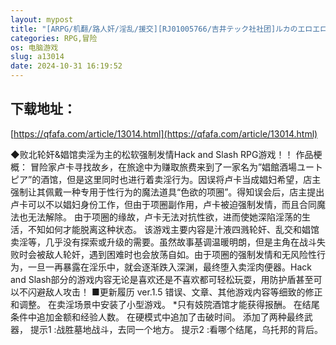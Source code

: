 ```yaml
---
layout: mypost
title: "[ARPG/机翻/路人奸/淫乱/援交][RJ01005766/吉井テック社社团]ルカのエロエロ淫売性活 -色欲の首輪で強○エッチしちゃうRPG-[Ver1.5][PC/2.20G]"
categories: RPG,冒险
os: 电脑游戏
slug: a13014
date: 2024-10-31 16:19:52
---
```


## 下载地址：

[https://qfafa.com/article/13014.html](https://qfafa.com/article/13014.html)

◆败北轮奸&amp;娼馆卖淫为主的松软强制发情Hack and Slash RPG游戏！！
作品梗概：
冒险家卢卡寻找故乡，在旅途中为赚取旅费来到了一家名为”娼館酒場ユートピア”的酒馆，但是这里同时也进行着卖淫行为。因误将卢卡当成娼妇希望，店主强制让其佩戴一种专用于性行为的魔法道具“色欲的项圈”。得知误会后，店主提出卢卡可以不以娼妇身份工作，但由于项圈副作用，卢卡被迫强制发情，而且合同魔法也无法解除。
由于项圈的缘故，卢卡无法对抗性欲，进而使她深陷淫荡的生活，不知如何才能脱离这种状态。
该游戏主要内容是汁液四溅轮奸、乱交和娼馆卖淫等，几乎没有探索或升级的需要。虽然故事基调温暖明朗，但是主角在战斗失败时会被敌人轮奸，遇到困难时也会放荡自如。由于项圈的强制发情和无风险性行为，一旦一再暴露在淫乐中，就会逐渐跌入深渊，最终堕入卖淫肉便器。Hack and Slash部分的游戏内容无论是喜欢还是不喜欢都可轻松玩耍，用防护盾甚至可以不闪避敌人攻击！
■更新履历
ver.1.5
错误、文章、其他游戏内容等细致的修正和调整。
在卖淫场景中安装了小型游戏。
\*只有妓院酒馆才能获得报酬。
在结尾条件中追加金额和经验人数。
在硬模式中追加了击破时间。
添加了两种最终武器，
提示1 :战胜墓地战斗，去同一个地方。
提示2 :看哪个结尾，乌托邦的背后。